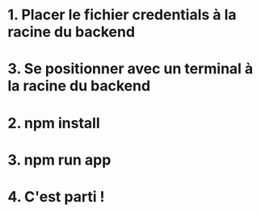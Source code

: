 # 1. Placer le fichier credentials à la racine du backend
# 3. Se positionner avec un terminal à la racine du backend
# 2. npm install
# 3. npm run app
# 4. C'est parti !
